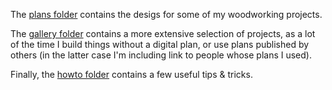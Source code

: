 The [plans folder](plans/) contains the desigs for some of my woodworking
projects.

The [gallery folder](gallery/) contains a more extensive selection of projects,
as a lot of the time I build things without a digital plan, or use plans
published by others (in the latter case I'm including link to people whose
plans I used).

Finally, the [howto folder](howto) contains a few useful tips & tricks.

